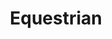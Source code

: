 ---
title: Equestrian
seo:
  page_title: 
  meta_description: >-

  featured_image:  /dean-horse-arena-1_swrf5y.jpg
hero:
  enabled: true
  heading: See our Successful Equestrian Projects for Yourself.
  body: >-
    
  image:
    image_url: /dean-horse-arena-1_swrf5y.jpg
  button:
    enabled: false
    button_url: /portfolio/
    button_text: See Our Work
    open_in_new_tab: false
  button_2:
    enabled: false
    button_url: /careers/
    button_text: Join Our Team
    open_in_new_tab: false
---